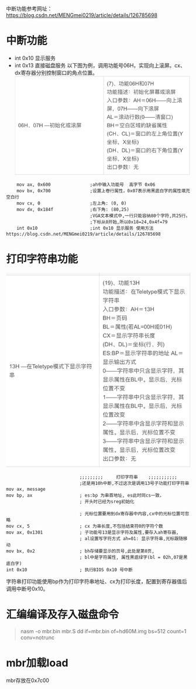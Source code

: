 中断功能参考网址： https://blog.csdn.net/MENGmei0219/article/details/126785698

# 中断功能
* int 0x10  显示服务
* int 0x13 直接磁盘服务
以下图为例，调用功能号06H，实现向上滚屏。cx、dx寄存器分别控制窗口的角点位置。
![](assets/17028345130006.jpg)

```
    mov ax, 0x600               ;ah中输入功能号  高字节 0x06 
    mov bx, 0x700               ;设置上卷行属性，0x07表示用黑底白字的属性填充空白行
    mov cx, 0                   ;左上角: (0, 0)
    mov dx, 0x184f	            ;右下角: (80,25)
			                    ;VGA文本模式中,一行只能容纳80个字符,共25行。
			                    ;下标从0开始,所以0x18=24,0x4f=79
    int 0x10                    ;int 0x10 显示服务 使用方法 https://blog.csdn.net/MENGmei0219/article/details/126785698
```
# 打印字符串功能

![](assets/17028693332543.jpg)

                                ;;;;;;;;;     打印字符串    ;;;;;;;;;;;
                                ;还是用10h中断,不过这次是调用13号子功能打印字符串
    mov ax, message 
    mov bp, ax		            ; es:bp 为串首地址, es此时同cs一致，
			                    ; 开头时已经为sreg初始化

                                ; 光标位置要用到dx寄存器中内容,cx中的光标位置可忽略
    mov cx, 5		            ; cx 为串长度,不包括结束符0的字符个数
    mov ax, 0x1301	            ; 子功能号13是显示字符及属性,要存入ah寄存器,
			                    ; al设置写字符方式 ah=01: 显示字符串,光标跟随移动
    mov bx, 0x2		            ; bh存储要显示的页号,此处是第0页,
			                    ; bl中是字符属性, 属性黑底绿字(bl = 02h,07是黑底白字)
    int 0x10		            ; 执行BIOS 0x10 号中断

字符串打印功能使用bp作为打印字符串地址、cx为打印长度，配置到寄存器值后调用中断号0x10。
# 汇编编译及存入磁盘命令
> nasm -o mbr.bin mbr.S
> dd if=mbr.bin of=hd60M.img bs=512 count=1 conv=notrunc
# mbr加载load
mbr存放在0x7c00


